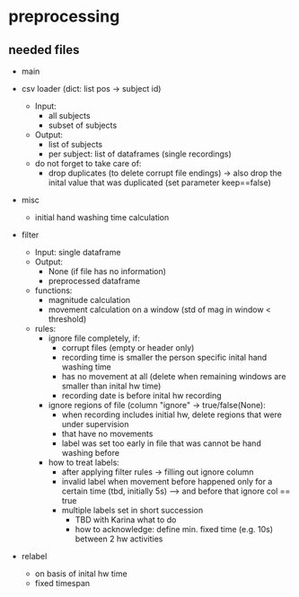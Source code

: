 # preprocessing

## needed files

- main
- csv loader (dict: list pos -> subject id)
  - Input: 
    - all subjects
    - subset of subjects
   - Output: 
      - list of subjects
      - per subject: list of dataframes (single recordings)
   - do not forget to take care of:
      - drop duplicates (to delete corrupt file endings) -> also drop the inital value that was duplicated (set parameter keep==false)
       
- misc
   - initial hand washing time calculation

- filter 
  - Input: single dataframe 
  - Output: 
      - None (if file has no information)
      - preprocessed dataframe
  - functions:
      - magnitude calculation
      - movement calculation on a window (std of mag in window < threshold)      
  - rules:
      - ignore file completely, if:
         - corrupt files (empty or header only)
         - recording time is smaller the person specific inital hand washing time
         - has no movement at all (delete when remaining windows are smaller than inital hw time)
         - recording date is before inital hw recording
      - ignore regions of file (column "ignore" -> true/false(None):
         - when recording includes initial hw, delete regions that were under supervision
         - that have no movements
         - label was set too early in file that was cannot be hand washing before
      - how to treat labels:
         - after applying filter rules -> filling out ignore column
         - invalid label when movement before happened only for a certain time (tbd, initially 5s) --> and before that ignore col == true
         - multiple labels set in short succession 
            - TBD with Karina what to do
            - how to acknowledge: define min. fixed time (e.g. 10s) between 2 hw activities
  
- relabel
    - on basis of inital hw time
    - fixed timespan
